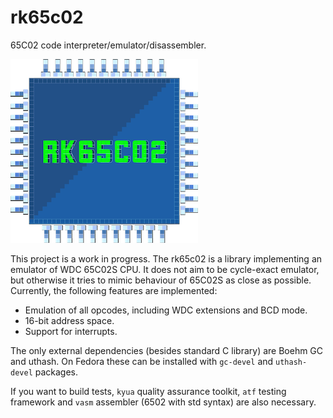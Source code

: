 # rk65c02
65C02 code interpreter/emulator/disassembler.

![rk65c02 logo](https://raw.githubusercontent.com/rkujawa/rk65c02/master/res/rk65c02_small.png)

This project is a work in progress. The rk65c02 is a library implementing an
emulator of WDC 65C02S CPU. It does not aim to be cycle-exact emulator, but
otherwise it tries to mimic behaviour of 65C02S as close as possible. 
Currently, the following features are implemented:
- Emulation of all opcodes, including WDC extensions and BCD mode.
- 16-bit address space.
- Support for interrupts.

The only external dependencies (besides standard C library) are Boehm GC and
uthash.
On Fedora these can be installed with `gc-devel` and `uthash-devel` packages.

If you want to build tests, `kyua` quality assurance toolkit, `atf` testing
framework and `vasm` assembler (6502 with std syntax) are also necessary.

